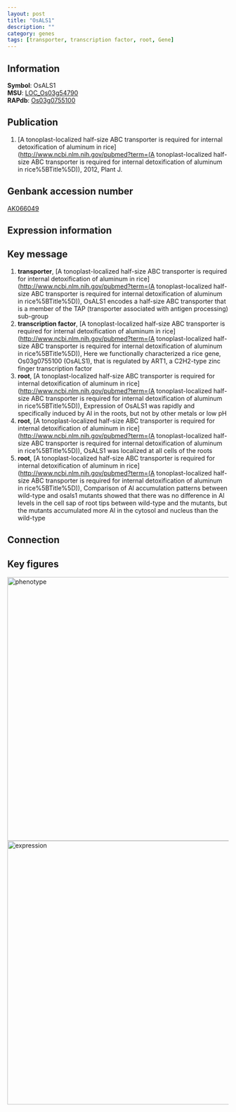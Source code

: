 ```yaml
---
layout: post
title: "OsALS1"
description: ""
category: genes
tags: [transporter, transcription factor, root, Gene]
---
```


## Information
__Symbol__: OsALS1  
__MSU__: [LOC_Os03g54790](http://rice.plantbiology.msu.edu/cgi-bin/ORF_infopage.cgi?orf=LOC_Os03g54790)  
__RAPdb__: [Os03g0755100](http://rapdb.dna.affrc.go.jp/viewer/gbrowse_details/irgsp1?name=Os03g0755100)  

## Publication
1. [A tonoplast-localized half-size ABC transporter is required for internal detoxification of aluminum in rice](http://www.ncbi.nlm.nih.gov/pubmed?term=(A tonoplast-localized half-size ABC transporter is required for internal detoxification of aluminum in rice%5BTitle%5D)), 2012, Plant J.

## Genbank accession number
[AK066049](http://www.ncbi.nlm.nih.gov/nuccore/AK066049)

## Expression information

## Key message
1. __transporter__, [A tonoplast-localized half-size ABC transporter is required for internal detoxification of aluminum in rice](http://www.ncbi.nlm.nih.gov/pubmed?term=(A tonoplast-localized half-size ABC transporter is required for internal detoxification of aluminum in rice%5BTitle%5D)),  OsALS1 encodes a half-size ABC transporter that is a member of the TAP (transporter associated with antigen processing) sub-group
2. __transcription factor__, [A tonoplast-localized half-size ABC transporter is required for internal detoxification of aluminum in rice](http://www.ncbi.nlm.nih.gov/pubmed?term=(A tonoplast-localized half-size ABC transporter is required for internal detoxification of aluminum in rice%5BTitle%5D)),  Here we functionally characterized a rice gene, Os03g0755100 (OsALS1), that is regulated by ART1, a C2H2-type zinc finger transcription factor
3. __root__, [A tonoplast-localized half-size ABC transporter is required for internal detoxification of aluminum in rice](http://www.ncbi.nlm.nih.gov/pubmed?term=(A tonoplast-localized half-size ABC transporter is required for internal detoxification of aluminum in rice%5BTitle%5D)),  Expression of OsALS1 was rapidly and specifically induced by Al in the roots, but not by other metals or low pH
4. __root__, [A tonoplast-localized half-size ABC transporter is required for internal detoxification of aluminum in rice](http://www.ncbi.nlm.nih.gov/pubmed?term=(A tonoplast-localized half-size ABC transporter is required for internal detoxification of aluminum in rice%5BTitle%5D)),  OsALS1 was localized at all cells of the roots
5. __root__, [A tonoplast-localized half-size ABC transporter is required for internal detoxification of aluminum in rice](http://www.ncbi.nlm.nih.gov/pubmed?term=(A tonoplast-localized half-size ABC transporter is required for internal detoxification of aluminum in rice%5BTitle%5D)),  Comparison of Al accumulation patterns between wild-type and osals1 mutants showed that there was no difference in Al levels in the cell sap of root tips between wild-type and the mutants, but the mutants accumulated more Al in the cytosol and nucleus than the wild-type

## Connection

## Key figures
<img src="http://ricencode.github.io/images/OsALS1.pheno.png" alt="phenotype"  style="width: 600px;"/>

<img src="http://ricencode.github.io/images/OsALS1.exp.png" alt="expression"  style="width: 600px;"/>


